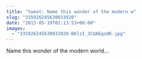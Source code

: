 ```yaml
---
title: "tweet: Name this wonder of the modern w"
slug: "335926245630033920"
date: "2013-05-19T01:13:53+00:00"
images:
  - "335926245630033920-BKlzI_3CQAEgoOK.jpg"
---
```

Name this wonder of the modern world... 